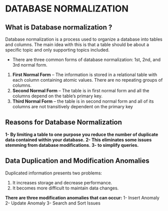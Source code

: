 #  DATABASE NORMALIZATION

## What is Database normalization ?

Database normalization is a process used to organize a database into tables and columns. 
The main idea with this is that a table should be about a specific topic and only supporting topics included.

* There are three common forms of database normalization: 1st, 2nd, and 3rd normal form.

1. **First Normal Form** – The information is stored in a relational table with each column containing atomic values. There are no repeating groups of columns.
2. **Second Normal Form** – The table is in first normal form and all the columns depend on the table’s primary key.
3. **Third Normal Form** – the table is in second normal form and all of its columns are not transitively dependent on the primary key

## Reasons for Database Normalization

**1- By limiting a table to one purpose you reduce the number of duplicate data contained within your database.**
**2- This eliminates some issues stemming from database modifications.**
**3- to simplify queries.**

## Data Duplication and Modification Anomalies

Duplicated information presents two problems:

1. It increases storage and decrease performance.
2. It becomes more difficult to maintain data changes.

**There are three modification anomalies that can occur:**
1- Insert Anomaly
2- Update Anomaly
3- Search and Sort Issues



